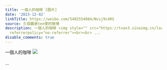 ```yaml
---
title: 一個人的咖啡 [图片]
date: '2023-12-02'
linkTitle: https://weibo.com/5402554084/Nvij9c4RS
source: 久保醬是ten使的微博
description: 一個人的咖啡 <img style="" src="https://tvax3.sinaimg.cn/large/005TCz76gy1hkfocukixpj30gw0k0t9n.jpg"
  referrerpolicy="no-referrer"><br><br> ...
disable_comments: true
---
```

一個人的咖啡 <img style="" src="https://tvax3.sinaimg.cn/large/005TCz76gy1hkfocukixpj30gw0k0t9n.jpg" referrerpolicy="no-referrer"><br><br> ...
